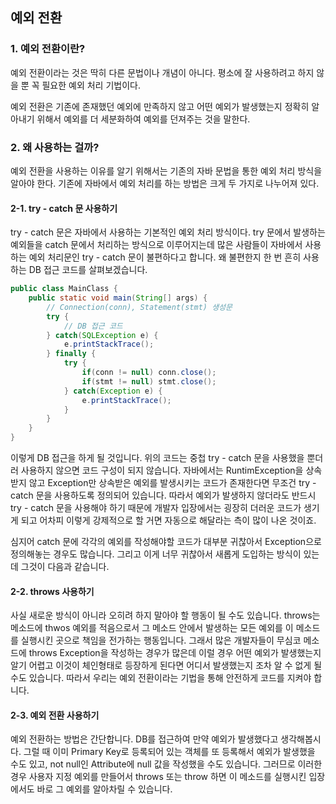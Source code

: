 ## 예외 전환

### 1. 예외 전환이란?

예외 전환이라는 것은 딱히 다른 문법이나 개념이 아니다.
평소에 잘 사용하려고 하지 않을 뿐 꼭 필요한 예외 처리 기법이다.

예외 전환은 기존에 존재했던 예외에 만족하지 않고 어떤 예외가 발생했는지 정확히
알아내기 위해서 예외를 더 세분화하여 예외를 던져주는 것을 말한다.

### 2. 왜 사용하는 걸까?

예외 전환을 사용하는 이유를 알기 위해서는 기존의 자바 문법을 통한 예외 처리 방식을 알아야 한다.
기존에 자바에서 예외 처리를 하는 방법은 크게 두 가지로 나누어져 있다.

#### 2-1. try - catch 문 사용하기

try - catch 문은 자바에서 사용하는 기본적인 예외 처리 방식이다.
try 문에서 발생하는 예외들을 catch 문에서 처리하는 방식으로 이루어지는데
많은 사람들이 자바에서 사용하는 예외 처리문인 try - catch 문이 불편하다고 합니다.
왜 불편한지 한 번 흔히 사용하는 DB 접근 코드를 살펴보겠습니다.

```java
public class MainClass {
    public static void main(String[] args) {
       	// Connection(conn), Statement(stmt) 생성문
		try {
            // DB 접근 코드
        } catch(SQLException e) {
            e.printStackTrace();
        } finally {
            try {
                if(conn != null) conn.close();
                if(stmt != null) stmt.close();
            } catch(Exception e) {
                e.printStackTrace();
            }
        }
    }
}
```

이렇게 DB 접근을 하게 될 것입니다.
위의 코드는 중첩 try - catch 문을 사용했을 뿐더러 사용하지 않으면 코드 구성이 되지 않습니다.
자바에서는 RuntimException을 상속받지 않고 Exception만 상속받은 예외를 발생시키는 코드가 존재한다면
무조건 try - catch 문을 사용하도록 정의되어 있습니다.
따라서 예외가 발생하지 않더라도 반드시 try - catch 문을 사용해야 하기 때문에 개발자 입장에서는
굉장히 더러운 코드가 생기게 되고 어차피 이렇게 강제적으로 할 거면 자동으로 해달라는 측이 많이 나온 것이죠.

심지어 catch 문에 각각의 예외를 작성해야할 코드가
대부분 귀찮아서 Exception으로 정의해놓는 경우도 많습니다.
그리고 이게 너무 귀찮아서 새롭게 도입하는 방식이 있는데 그것이 다음과 같습니다.

#### 2-2. throws 사용하기

사실 새로운 방식이 아니라 오히려 하지 말아야 할 행동이 될 수도 있습니다.
throws는 메소드에 thwos 예외를 적음으로서 그 메소드 안에서 발생하는 모든 예외를
이 메소드를 실행시킨 곳으로 책임을 전가하는 행동입니다.
그래서 많은 개발자들이 무심코 메소드에 throws Exception을 작성하는 경우가 많은데
이럴 경우 어떤 예외가 발생했는지 알기 어렵고 이것이 체인형태로 등장하게 된다면
어디서 발생했는지 조차 알 수 없게 될 수도 있습니다.
따라서 우리는 예외 전환이라는 기법을 통해 안전하게 코드를 지켜야 합니다.

#### 2-3. 예외 전환 사용하기

예외 전환하는 방법은 간단합니다.
DB를 접근하여 만약 예외가 발생했다고 생각해봅시다.
그럴 때 이미 Primary Key로 등록되어 있는 객체를 또 등록해서 예외가 발생했을 수도 있고,
not null인 Attribute에 null 값을 작성했을 수도 있습니다.
그러므로 이러한 경우 사용자 지정 예외를 만들어서 throws 또는 throw 하면
이 메소드를 실행시킨 입장에서도 바로 그 예외를 알아차릴 수 있습니다.